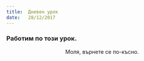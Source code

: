 ```yaml
---
title:  Дневен урок
date:   28/12/2017
---
```


### Работим по този урок.
<center>Моля, върнете се по-късно.</center>